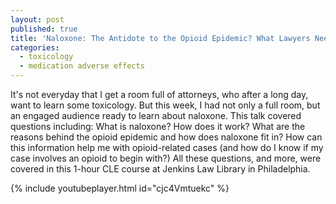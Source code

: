 ```yaml
---
layout: post
published: true
title: 'Naloxone: The Antidote to the Opioid Epidemic? What Lawyers Need to Know'
categories:
  - toxicology
  - medication adverse effects
---
```



It's not everyday that I get a room full of attorneys, who after a long day, want to learn some toxicology. But this week, I had not only a full room, but an engaged audience ready to learn about naloxone. This talk covered questions including: What is naloxone? How does it work? What are the reasons behind the opioid epidemic and how does naloxone fit in? How can this information help me with opioid-related cases (and how do I know if my case involves an opioid to begin with?) All these questions, and more, were covered in this 1-hour CLE course at Jenkins Law Library in Philadelphia.

{% include youtubeplayer.html id="cjc4Vmtuekc" %}

&nbsp;